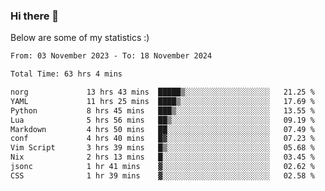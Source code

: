 ### Hi there 👋
Below are some of my statistics :)

<!--START_SECTION:waka-->

```txt
From: 03 November 2023 - To: 18 November 2024

Total Time: 63 hrs 4 mins

norg             13 hrs 43 mins  █████▒░░░░░░░░░░░░░░░░░░░   21.25 %
YAML             11 hrs 25 mins  ████▒░░░░░░░░░░░░░░░░░░░░   17.69 %
Python           8 hrs 45 mins   ███▒░░░░░░░░░░░░░░░░░░░░░   13.55 %
Lua              5 hrs 56 mins   ██▒░░░░░░░░░░░░░░░░░░░░░░   09.19 %
Markdown         4 hrs 50 mins   ██░░░░░░░░░░░░░░░░░░░░░░░   07.49 %
conf             4 hrs 40 mins   █▓░░░░░░░░░░░░░░░░░░░░░░░   07.23 %
Vim Script       3 hrs 39 mins   █▒░░░░░░░░░░░░░░░░░░░░░░░   05.68 %
Nix              2 hrs 13 mins   █░░░░░░░░░░░░░░░░░░░░░░░░   03.45 %
jsonc            1 hr 41 mins    ▓░░░░░░░░░░░░░░░░░░░░░░░░   02.62 %
CSS              1 hr 39 mins    ▓░░░░░░░░░░░░░░░░░░░░░░░░   02.58 %
```

<!--END_SECTION:waka-->

<!--
**KlapenHz/KlapenHz** is a ✨ _special_ ✨ repository because its `README.md` (this file) appears on your GitHub profile.

Here are some ideas to get you started:

- 🔭 I’m currently working on ...
- 🌱 I’m currently learning ...
- 👯 I’m looking to collaborate on ...
- 🤔 I’m looking for help with ...
- 💬 Ask me about ...
- 📫 How to reach me: ...
- 😄 Pronouns: ...
- ⚡ Fun fact: ...
-->
